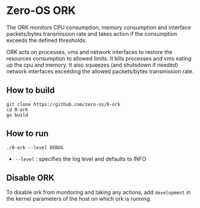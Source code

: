 # Zero-OS ORK

The ORK monitors CPU consumption, memory consumption and interface packets/bytes transmission rate and takes action if 
the consumption exceeds the defined thresholds.

ORK acts on processes, vms and network interfaces to restore the resources consumption to allowed limits. It kills
processes and vms eating up the cpu and memory. It also squeezes (and shutsdown if needed) network interfaces exceeding 
the allowed packets/bytes transmission rate.


## How to build
```shell
git clone https://github.com/zero-os/0-ork
cd 0-ork
go build
```

## How to run

`./0-ork --level DEBUG`
- `--level` : specifies the log level and defaults to INFO

## Disable ORK

To disable ork from monitoring and taking any actions, add `development` in the kernel parameters of the host on which
ork is running.